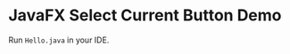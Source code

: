 JavaFX Select Current Button Demo
=================================

Run `Hello.java` in your IDE.

